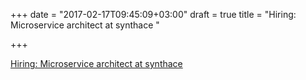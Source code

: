 +++
date = "2017-02-17T09:45:09+03:00"
draft = true
title = "Hiring: Microservice architect at synthace "

+++

<p><a href="http://www.synthace.com/software-team-careers">Hiring: Microservice architect at synthace </a></p>
